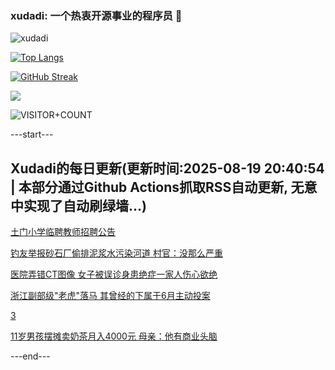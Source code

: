 ### xudadi: 一个热衷开源事业的程序员 👋

![xudadi](https://github-readme-stats-git-masterorgs-github-readme-stats-team.vercel.app/api?username=xudadi)

[![Top Langs](https://github-readme-stats.vercel.app/api/top-langs/?username=xudadi)](https://github.com/anuraghazra/github-readme-stats)

[![GitHub Streak](https://streak-stats.demolab.com?user=xudadi&locale=zh_Hans)](https://git.io/streak-stats)

![](https://raw.githubusercontent.com/xudadi/xudadi/main/assets/github-contribution-grid-snake.svg)

![VISITOR+COUNT](https://komarev.com/ghpvc/?username=xudadi&label=VISITOR+COUNT)


---start---

## Xudadi的每日更新(更新时间:2025-08-19 20:40:54 | 本部分通过Github Actions抓取RSS自动更新, 无意中实现了自动刷绿墙...)

[土门小学临聘教师招聘公告](https://www.gongkaoleida.com/article/2575404)

[钓友举报砂石厂偷排泥浆水污染河道 村官：没那么严重](https://m.163.com/news/article/K7ACUAV30514R9P4.html)

[医院弄错CT图像 女子被误诊身患绝症一家人伤心欲绝](https://m.163.com/news/article/K7999M32053469LG.html)

[浙江副部级"老虎"落马 其曾经的下属于6月主动投案](https://m.163.com/news/article/K7B4N8HU0514BE2Q.html)

[3](https://m.163.com/touch/news/sub/domestic)

[11岁男孩摆摊卖奶茶月入4000元 母亲：他有商业头脑](https://m.163.com/news/article/K794VKSU053469LG.html)

---end---
